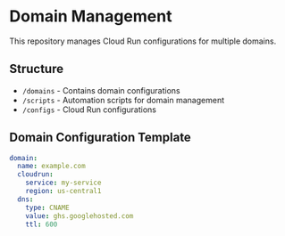 # Domain Management

This repository manages Cloud Run configurations for multiple domains.

## Structure
- `/domains` - Contains domain configurations
- `/scripts` - Automation scripts for domain management
- `/configs` - Cloud Run configurations

## Domain Configuration Template
```yaml
domain:
  name: example.com
  cloudrun:
    service: my-service
    region: us-central1
  dns:
    type: CNAME
    value: ghs.googlehosted.com
    ttl: 600
```
